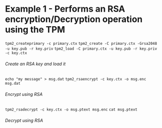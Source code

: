 




# Example 1 - Performs an RSA encryption/Decryption operation using the TPM
`tpm2_createprimary -c primary.ctx`
`tpm2_create -C primary.ctx -Grsa2048 -u key.pub -r key.priv`
`tpm2_load -C primary.ctx -u key.pub -r key.priv -c key.ctx`
###### Create an RSA key and load it

`echo "my message" > msg.dat`
`tpm2_rsaencrypt -c key.ctx -o msg.enc msg.dat`
###### Encrypt using RSA

`tpm2_rsadecrypt -c key.ctx -o msg.ptext msg.enc`
`cat msg.ptext`
###### Decrypt using RSA
